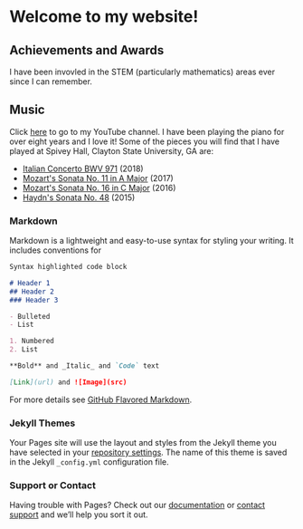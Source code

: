 # Welcome to my website!

## Achievements and Awards
I have been invovled in the STEM (particularly mathematics) areas ever since I can remember.

## Music
Click [here](https://www.youtube.com/user/AgniAsmi) to go to my YouTube channel.
I have been playing the piano for over eight years and I love it! Some of the pieces you will find that I have played at Spivey Hall, Clayton State University, GA are: 
- [Italian Concerto BWV 971](https://www.youtube.com/watch?v=cCm9cuC6L44) (2018)
- [Mozart's Sonata No. 11 in A Major](https://www.youtube.com/watch?v=2_EveVgN3Ko) (2017)
- [Mozart's Sonata No. 16 in C Major](https://www.youtube.com/watch?v=bMUg5aIvpaQ) (2016)
- [Haydn's Sonata No. 48](https://www.youtube.com/watch?v=w0qX87ZdOdY) (2015)

### Markdown

Markdown is a lightweight and easy-to-use syntax for styling your writing. It includes conventions for

```markdown
Syntax highlighted code block

# Header 1
## Header 2
### Header 3

- Bulleted
- List

1. Numbered
2. List

**Bold** and _Italic_ and `Code` text

[Link](url) and ![Image](src)
```

For more details see [GitHub Flavored Markdown](https://guides.github.com/features/mastering-markdown/).

### Jekyll Themes

Your Pages site will use the layout and styles from the Jekyll theme you have selected in your [repository settings](https://github.com/asmikumar/asmikumar.github.io/settings). The name of this theme is saved in the Jekyll `_config.yml` configuration file.

### Support or Contact

Having trouble with Pages? Check out our [documentation](https://help.github.com/categories/github-pages-basics/) or [contact support](https://github.com/contact) and we’ll help you sort it out.

